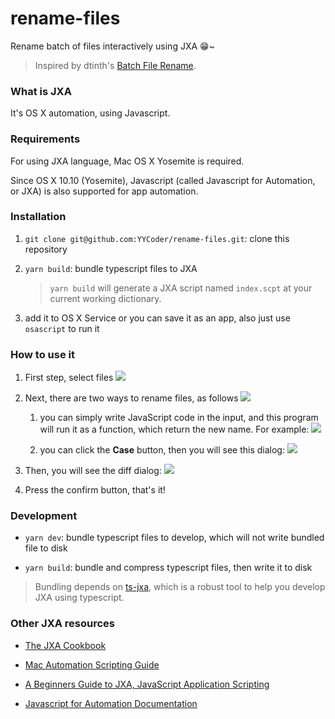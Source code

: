 # rename-files
Rename batch of files interactively using JXA 😁~

> Inspired by dtinth's [Batch File Rename](https://gist.github.com/dtinth/93e230152a771dcb1ec5).

### What is JXA
It's OS X automation, using Javascript.

### Requirements
For using JXA language, Mac OS X Yosemite is required.

Since OS X 10.10 (Yosemite), Javascript (called Javascript for Automation, or JXA) is also supported for app automation.

### Installation
1. `git clone git@github.com:YYCoder/rename-files.git`: clone this repository

2. `yarn build`: bundle typescript files to JXA
   
   > `yarn build` will generate a JXA script named `index.scpt` at your current working dictionary.

3. add it to OS X Service or you can save it as an app, also just use `osascript` to run it

### How to use it

1. First step, select files
    ![](https://markey-oss1.oss-cn-beijing.aliyuncs.com/rename-files/Lark20200109184914.png)

2. Next, there are two ways to rename files, as follows
    ![](https://markey-oss1.oss-cn-beijing.aliyuncs.com/rename-files/Lark20200109192856.png)

    1. you can simply write JavaScript code in the input, and this program will run it as a function, which return the new name. For example:
        ![](https://markey-oss1.oss-cn-beijing.aliyuncs.com/rename-files/Lark20200109192932.png)
    
    2. you can click the **Case** button, then you will see this dialog:
        ![](https://markey-oss1.oss-cn-beijing.aliyuncs.com/rename-files/Lark20200109192953.png)

3. Then, you will see the diff dialog:
    ![](https://markey-oss1.oss-cn-beijing.aliyuncs.com/rename-files/Lark20200109193039.png)

4. Press the confirm button, that's it!


### Development

* `yarn dev`: bundle typescript files to develop, which will not write bundled file to disk

* `yarn build`: bundle and compress typescript files, then write it to disk

> Bundling depends on [ts-jxa](https://github.com/YYCoder/ts-jxa), which is a robust tool to help you develop JXA using typescript.

### Other JXA resources
* [The JXA Cookbook](https://github.com/JXA-Cookbook/JXA-Cookbook/wiki#table-of-contents)

* [Mac Automation Scripting Guide](https://developer.apple.com/library/archive/documentation/LanguagesUtilities/Conceptual/MacAutomationScriptingGuide/index.html#//apple_ref/doc/uid/TP40016239-CH56-SW1)

* [A Beginners Guide to JXA, JavaScript Application Scripting](https://computers.tutsplus.com/tutorials/a-beginners-guide-to-javascript-application-scripting-jxa--cms-27171)

* [Javascript for Automation Documentation](https://developer.apple.com/library/archive/releasenotes/InterapplicationCommunication/RN-JavaScriptForAutomation/Articles/OSX10-11.html#//apple_ref/doc/uid/TP40014508-CH110-SW1)


